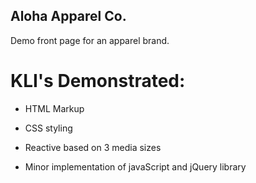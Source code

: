 ## Aloha Apparel Co.

Demo front page for an apparel brand.

# KLI's Demonstrated:

  - HTML Markup

  - CSS styling

  - Reactive based on 3 media sizes

  - Minor implementation of javaScript and jQuery library

